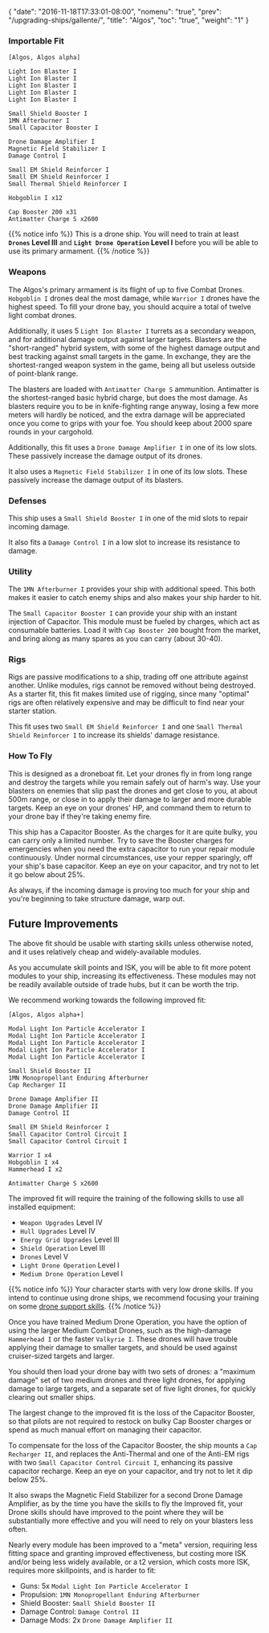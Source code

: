 {
  "date": "2016-11-18T17:33:01-08:00",
  "nomenu": "true",
  "prev": "/upgrading-ships/gallente/",
  "title": "Algos",
  "toc": "true",
  "weight": "1"
}

### Importable Fit
    [Algos, Algos alpha]

    Light Ion Blaster I
    Light Ion Blaster I
    Light Ion Blaster I
    Light Ion Blaster I
    Light Ion Blaster I

    Small Shield Booster I
    1MN Afterburner I
    Small Capacitor Booster I

    Drone Damage Amplifier I
    Magnetic Field Stabilizer I
    Damage Control I

    Small EM Shield Reinforcer I
    Small EM Shield Reinforcer I
    Small Thermal Shield Reinforcer I

    Hobgoblin I x12

    Cap Booster 200 x31
    Antimatter Charge S x2600

{{% notice info %}}
This is a drone ship.  You will need to train at least **`Drones` Level III**
and **`Light Drone Operation` Level I** before you will be able to use its primary armament.
{{% /notice %}}

### Weapons

The Algos's primary armament is its flight of up to five Combat Drones.
`Hobgoblin I` drones deal the most damage, while `Warrior I` drones have the highest speed.
To fill your drone bay, you should acquire a total of twelve light combat drones.

Additionally, it uses 5 `Light Ion Blaster I` turrets as a secondary weapon,
and for additional damage output against larger targets.
Blasters are the "short-ranged" hybrid system, with some of the highest damage output 
and best tracking against small targets in the game.  In exchange, they are the shortest-ranged
weapon system in the game, being all but useless outside of point-blank range.

The blasters are loaded with `Antimatter Charge S` ammunition.
Antimatter is the shortest-ranged basic hybrid charge, but does the most damage.
As blasters require you to be in knife-fighting range anyway,
losing a few more meters will hardly be noticed,
and the extra damage will be appreciated once you come to grips with your foe.
You should keep about 2000 spare rounds in your cargohold.

Additionally, this fit uses a `Drone Damage Amplifier I` in one of its low slots.
These passively increase the damage output of its drones.

It also uses a `Magnetic Field Stabilizer I` in one of its low slots.
These passively increase the damage output of its blasters.

### Defenses

This ship uses a `Small Shield Booster I` in one of the mid slots to repair incoming damage.

It also fits a `Damage Control I` in a low slot to increase its resistance to damage.

### Utility

The `1MN Afterburner I` provides your ship with additional speed. This both makes it easier to
catch enemy ships and also makes your ship harder to hit.

The `Small Capacitor Booster I` can provide your ship with an instant injection of Capacitor.
This module must be fueled by charges, which act as consumable batteries.  Load it with 
`Cap Booster 200` bought from the market, and bring along as many spares as you can carry (about 30-40).

### Rigs

Rigs are passive modifications to a ship, trading off one attribute against another.
Unlike modules, rigs cannot be removed without being destroyed. 
As a starter fit, this fit makes limited use of rigging, since many "optimal" rigs
are often relatively expensive and may be difficult to find near your starter station.

This fit uses two `Small EM Shield Reinforcer I` and one `Small Thermal Shield Reinforcer I`
to increase its shields' damage resistance.

### How To Fly

This is designed as a droneboat fit.  Let your drones fly in from long range and destroy
the targets while you remain safely out of harm's way.  Use your blasters on enemies
that slip past the drones and get close to you, at about 500m range, or close in
to apply their damage to larger and more durable targets.  Keep an eye on your drones' HP,
and command them to return to your drone bay if they're taking enemy fire.

This ship has a Capacitor Booster.  As the charges for it are quite bulky,
you can carry only a limited number.  Try to save the Booster charges for emergencies
when you need the extra capacitor to run your repair module continuously. 
Under normal circumstances, use your repper sparingly, off your ship's base capacitor.
Keep an eye on your capacitor, and try not to let it go below about 25%.

As always, if the incoming damage is proving too much for your ship
and you're beginning to take structure damage, warp out.

## Future Improvements

The above fit should be usable with starting skills unless otherwise noted,
and it uses relatively cheap and widely-available modules.  

As you accumulate skill points and ISK, you will be able to fit more potent
modules to your ship, increasing its effectiveness.  These modules may not be
readily available outside of trade hubs, but it can be worth the trip.

We recommend working towards the following improved fit:

    [Algos, Algos alpha+]

    Modal Light Ion Particle Accelerator I
    Modal Light Ion Particle Accelerator I
    Modal Light Ion Particle Accelerator I
    Modal Light Ion Particle Accelerator I
    Modal Light Ion Particle Accelerator I

    Small Shield Booster II
    1MN Monopropellant Enduring Afterburner
    Cap Recharger II

    Drone Damage Amplifier II
    Drone Damage Amplifier II
    Damage Control II

    Small EM Shield Reinforcer I
    Small Capacitor Control Circuit I
    Small Capacitor Control Circuit I

    Warrior I x4
    Hobgoblin I x4
    Hammerhead I x2

    Antimatter Charge S x2600

The improved fit will require the training of the following skills to use all installed equipment:

* `Weapon Upgrades` Level IV
* `Hull Upgrades` Level IV
* `Energy Grid Upgrades` Level III
* `Shield Operation` Level III
* `Drones` Level V
* `Light Drone Operation` Level I
* `Medium Drone Operation` Level I

{{% notice info %}}
Your character starts with very low drone skills.  If you intend to continue
using drone ships, we recommend focusing your training on some 
[drone support skills](/training/combat/#drone-combat-skills).
{{% /notice %}}

Once you have trained Medium Drone Operation, you have the option of using the larger Medium Combat Drones,
such as the high-damage `Hammerhead I` or the faster `Valkyrie I`.  These drones will have trouble
applying their damage to smaller targets, and should be used against cruiser-sized targets and larger.

You should then load your drone bay with two sets of drones: a "maximum damage" set of
two medium drones and three light drones, for applying damage to large targets,
and a separate set of five light drones, for quickly clearing out smaller ships.

The largest change to the improved fit is the loss of the Capacitor Booster,
so that pilots are not required to restock on bulky Cap Booster charges or spend
as much manual effort on managing their capacitor.

To compensate for the loss of the Capacitor Booster, the ship mounts a `Cap Recharger II`,
and replaces the Anti-Thermal and one of the Anti-EM rigs with two `Small Capacitor Control Circuit I`, enhancing its passive capacitor recharge.  Keep an eye on your capacitor, and try
not to let it dip below 25%.

It also swaps the Magnetic Field Stabilizer for a second Drone Damage Amplifier,
as by the time you have the skills to fly the Improved fit, your Drone skills should have improved
to the point where they will be substantially more effective and you will need
to rely on your blasters less often.

Nearly every module has been improved to a "meta" version, requiring less fitting space
and granting improved effectiveness, but costing more ISK and/or being less widely available,
or a t2 version, which costs more ISK, requires more skillpoints, and is harder to fit:

 * Guns: 5x `Modal Light Ion Particle Accelerator I`
 * Propulsion: `1MN Monopropellant Enduring Afterburner`
 * Shield Booster: `Small Shield Booster II`
 * Damage Control: `Damage Control II`
 * Damage Mods: 2x `Drone Damage Amplifier II`
